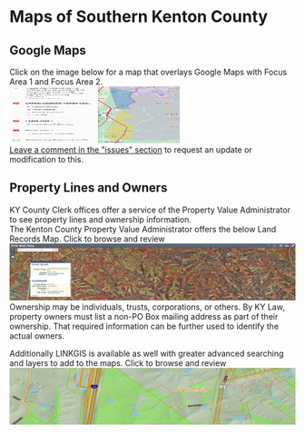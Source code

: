 # Maps of Southern Kenton County 

## Google Maps 
Click on the image below for a map that overlays Google Maps with Focus Area 1 and Focus Area 2.   
<a href="https://www.google.com/info/maps/d/view?mid=13Wr-9ePqWmYSlS0J61Zmnx6jz4f_GDY&ll=38.88407838522913%2C-84.5147455&z=11">
  <img src="/info/docs/img/gmap.png" alt="Google Maps of Focus Area1 and Focus Area 2" style="width:300px;height:100px;">
</a>  
[Leave a comment in the "issues" section](https://github.com/GreenRoadBen/RuralSouthernKenton/issues) to request an update or modification to this.


## Property Lines and Owners  
KY County Clerk offices offer a service of the Property Value Administrator to see property lines and ownership information.  
The Kenton County Property Value Administrator offers the below Land Records Map. Click to browse and review  
<a href="https://gis.kentoncounty.org/landrecordsmap/">
  <img src="/info/docs/img/pva.png" alt="Land Records Map ScreenShot of Southern Kenton County" style="width:600px;height:100px;"> 
</a>  
Ownership may be individuals, trusts, corporations, or others. 
By KY Law, property owners must list a non-PO Box mailing address as part of their ownership. That required information can be further used to identify the actual owners.  

Additionally LINKGIS is available as well with greater advanced searching and layers to add to the maps. Click to browse and review  
<a href="https://linkgis.org/mapviewer/index.html?slayer=0&exprnum=1&esearch=&submit=Open+the+Map">
  <img src="/info/docs/img/linkgis.png" alt="LINKGIS Map ScreenShot of Southern Kenton County" style="width:600px;height:100px;"> 
</a>  